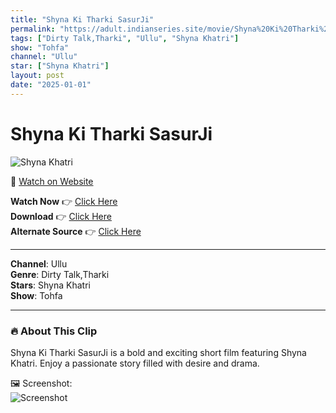 ```yaml
---
title: "Shyna Ki Tharki SasurJi"
permalink: "https://adult.indianseries.site/movie/Shyna%20Ki%20Tharki%20SasurJi"
tags: ["Dirty Talk,Tharki", "Ullu", "Shyna Khatri"]
show: "Tohfa"
channel: "Ullu"
star: ["Shyna Khatri"]
layout: post
date: "2025-01-01"
---
```


# Shyna Ki Tharki SasurJi

![Shyna Khatri](https://shorts.desisins.com/wp-content/uploads/2024/05/Tharki-Sasurji-Shyna-DesiSins.com_.jpg)

🔗 [Watch on Website](https://adult.indianseries.site/movie/Shyna%20Ki%20Tharki%20SasurJi)

**Watch Now** 👉 [Click Here](https://adult.indianseries.site/movie/Shyna%20Ki%20Tharki%20SasurJi)  
**Download** 👉 [Click Here](https://adult.indianseries.site/movie/Shyna%20Ki%20Tharki%20SasurJi)  
**Alternate Source** 👉 [Click Here](https://adult.indianseries.site/movie/Shyna%20Ki%20Tharki%20SasurJi)

---

**Channel**: Ullu  
**Genre**: Dirty Talk,Tharki  
**Stars**: Shyna Khatri  
**Show**: Tohfa

---

### 🔥 About This Clip

Shyna Ki Tharki SasurJi is a bold and exciting short film featuring Shyna Khatri. Enjoy a passionate story filled with desire and drama.
 
🖼️ Screenshot:  
![Screenshot](https://shorts.desisins.com/wp-content/uploads/2024/05/Tharki-Sasurji-Shyna-DesiSins.com_.jpg)
